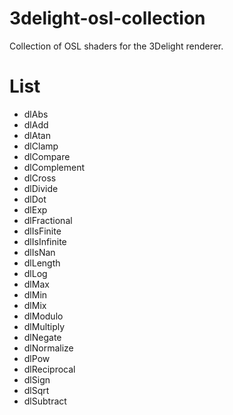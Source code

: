 3delight-osl-collection
===

Collection of OSL shaders for the 3Delight renderer.

List
===

* dlAbs
* dlAdd
* dlAtan
* dlClamp
* dlCompare
* dlComplement
* dlCross
* dlDivide
* dlDot
* dlExp
* dlFractional
* dlIsFinite
* dlIsInfinite
* dlIsNan
* dlLength
* dlLog
* dlMax
* dlMin
* dlMix
* dlModulo
* dlMultiply
* dlNegate
* dlNormalize
* dlPow
* dlReciprocal
* dlSign
* dlSqrt
* dlSubtract
